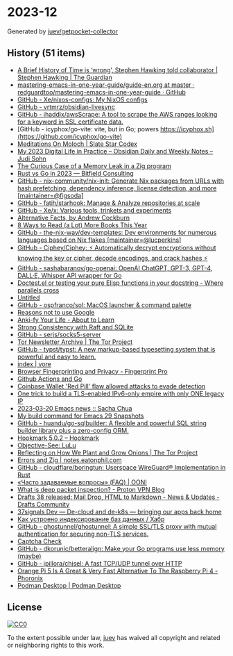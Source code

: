 # 2023-12

Generated by [juev/getpocket-collector](https://github.com/juev/getpocket-collector)

## History (51 items)

- [A Brief History of Time is ‘wrong’, Stephen Hawking told collaborator | Stephen Hawking | The Guardian](https://www.theguardian.com/science/2023/mar/19/stephen-hawking-told-me-ive-changed-my-mind-my-book-is-wrong)
- [mastering-emacs-in-one-year-guide/guide-en.org at master · redguardtoo/mastering-emacs-in-one-year-guide · GitHub](https://github.com/redguardtoo/mastering-emacs-in-one-year-guide/blob/master/guide-en.org)
- [GitHub - Xe/nixos-configs: My NixOS configs](https://github.com/Xe/nixos-configs)
- [GitHub - vrtmrz/obsidian-livesync](https://github.com/vrtmrz/obsidian-livesync)
- [GitHub - jhaddix/awsScrape: A tool to scrape the AWS ranges looking for a keyword in SSL certificate data.](https://github.com/jhaddix/awsScrape)
- [GitHub - icyphox/go-vite: vite, but in Go; powers https://icyphox.sh](https://github.com/icyphox/go-vite)
- [Meditations On Moloch | Slate Star Codex](https://slatestarcodex.com/2014/07/30/meditations-on-moloch/)
- [My 2023 Digital Life in Practice – Obsidian Daily and Weekly Notes – Judi Sohn](https://judisohn.com/2023/03/19/my-2023-digital-life-in-practice-obsidian-daily-and-weekly-notes/)
- [The Curious Case of a Memory Leak in a Zig program](https://iamkroot.github.io/blog/zig-memleak)
- [Rust vs Go in 2023 — Bitfield Consulting](https://bitfieldconsulting.com/golang/rust-vs-go)
- [GitHub - nix-community/nix-init: Generate Nix packages from URLs with hash prefetching, dependency inference, license detection, and more [maintainer=@figsoda]](https://github.com/nix-community/nix-init)
- [GitHub - fatih/starhook: Manage & Analyze repositories at scale](https://github.com/fatih/starhook)
- [GitHub - Xe/x: Various tools, trinkets and experiments](https://github.com/Xe/x)
- [Alternative Facts, by Andrew Cockburn](https://harpers.org/archive/2023/03/alternative-facts-how-the-media-failed-julian-assange/)
- [8 Ways to Read (a Lot) More Books This Year](https://hbr.org/2017/02/8-ways-to-read-a-lot-more-books-this-year)
- [GitHub - the-nix-way/dev-templates: Dev environments for numerous languages based on Nix flakes [maintainer=@lucperkins]](https://github.com/the-nix-way/dev-templates)
- [GitHub - Ciphey/Ciphey: ⚡ Automatically decrypt encryptions without knowing the key or cipher, decode encodings, and crack hashes ⚡](https://github.com/Ciphey/Ciphey)
- [GitHub - sashabaranov/go-openai: OpenAI ChatGPT, GPT-3, GPT-4, DALL·E, Whisper API wrapper for Go](https://github.com/sashabaranov/go-openai)
- [Doctest.el or testing your pure Elisp functions in your docstring - Where parallels cross](https://ag91.github.io/blog/2023/03/20/doctestel-or-testing-your-pure-elisp-functions-in-your-docstring/)
- [Untitled](https://andrew-quinn.me/fzf)
- [GitHub - ospfranco/sol: MacOS launcher & command palette](https://github.com/ospfranco/sol)
- [Reasons not to use Google](https://stallman.org/google.html)
- [Anki-fy Your Life - About to Learn](https://abouttolearn.substack.com/p/anki-fy-your-life)
- [Strong Consistency with Raft and SQLite](https://blog.sqlitecloud.io/strong-consistency-with-raft-and-sqlite)
- [GitHub - serjs/socks5-server](https://github.com/serjs/socks5-server)
- [Tor Newsletter Archive | The Tor Project](https://newsletter.torproject.org)
- [GitHub - typst/typst: A new markup-based typesetting system that is powerful and easy to learn.](https://github.com/typst/typst)
- [index | vore](https://vore.website)
- [Browser Fingerprinting and Privacy - Fingerprint Pro](https://fingerprint.com/blog/browser-fingerprinting-privacy/)
- [Github Actions and Go](https://olegk.dev/github-actions-and-go)
- [Coinbase Wallet 'Red Pill' flaw allowed attacks to evade detection](https://www.bleepingcomputer.com/news/security/coinbase-wallet-red-pill-flaw-allowed-attacks-to-evade-detection/)
- [One trick to build a TLS-enabled IPv6-only empire with only ONE legacy IP](https://ryan.lahfa.xyz/en/one-trick-to-build-a-tls-enabled-ipv6-only-empire-with-only-one-legacy-ip.html)
- [2023-03-20 Emacs news :: Sacha Chua](https://sachachua.com/blog/2023/03/2023-03-20-emacs-news/)
- [My build command for Emacs 29 Snapshots](https://corwin.bru.st/2023-03-21-my-build-command-for-emacs-29-snapshots/)
- [GitHub - huandu/go-sqlbuilder: A flexible and powerful SQL string builder library plus a zero-config ORM.](https://github.com/huandu/go-sqlbuilder)
- [Hookmark 5.0.2 – Hookmark](https://hookproductivity.com/release-notes/hookmark-5-0-2)
- [Objective-See: LuLu](https://objective-see.org/products/lulu.html)
- [Reflecting on How We Plant and Grow Onions | The Tor Project](https://blog.torproject.org/how-we-plant-and-grow-new-onions/)
- [Errors and Zig | notes.eatonphil.com](https://notes.eatonphil.com/errors-and-zig.html)
- [GitHub - cloudflare/boringtun: Userspace WireGuard® Implementation in Rust](https://github.com/cloudflare/boringtun)
- [«Часто задаваемые вопросы» (FAQ) | OONI](https://ooni.org/ru/support/faq)
- [What is deep packet inspection? - Proton VPN Blog](https://protonvpn.com/blog/deep-packet-inspection/)
- [Drafts 38 released: Mail Drop, HTML to Markdown - News & Updates - Drafts Community](https://forums.getdrafts.com/t/drafts-38-released-mail-drop-html-to-markdown/14101)
- [37signals Dev — De-cloud and de-k8s — bringing our apps back home](https://dev.37signals.com/bringing-our-apps-back-home/)
- [Как устроено индексирование баз данных / Хабр](https://habr.com/ru/companies/ruvds/articles/724066/)
- [GitHub - ghostunnel/ghostunnel: A simple SSL/TLS proxy with mutual authentication for securing non-TLS services.](https://github.com/ghostunnel/ghostunnel)
- [Captcha Check](https://www.dreamwidth.org/captcha)
- [GitHub - dkorunic/betteralign: Make your Go programs use less memory (maybe)](https://github.com/dkorunic/betteralign)
- [GitHub - jpillora/chisel: A fast TCP/UDP tunnel over HTTP](https://github.com/jpillora/chisel)
- [Orange Pi 5 Is A Great & Very Fast Alternative To The Raspberry Pi 4 - Phoronix](https://www.phoronix.com/review/orange-pi-5)
- [Podman Desktop | Podman Desktop](https://podman-desktop.io/downloads)

## License

[![CC0](https://mirrors.creativecommons.org/presskit/buttons/88x31/svg/cc-zero.svg)](https://creativecommons.org/publicdomain/zero/1.0/)

To the extent possible under law, [juev](https://github.com/juev) has waived all copyright and related or neighboring rights to this work.
